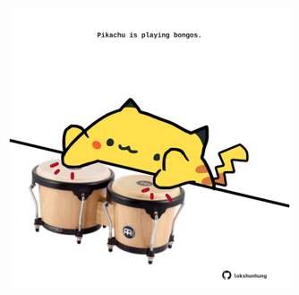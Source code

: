 <!-- built at 04/05/2025, 23:00:36 UTC -->
<p align="center">
  <img width="500" height="500" src="./ReadmeImage.svg">
</p>
